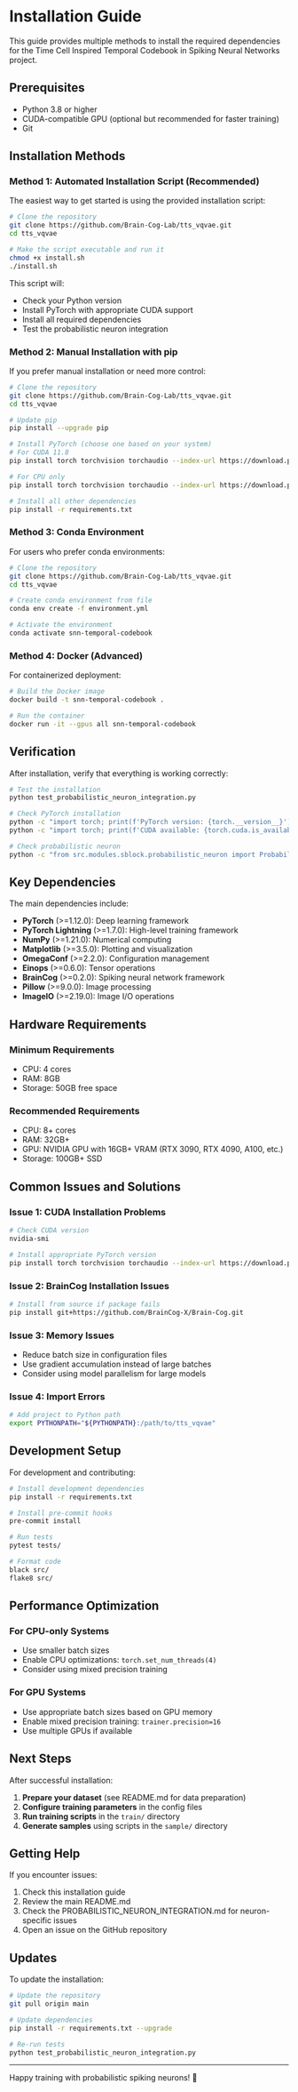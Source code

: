 # Installation Guide

This guide provides multiple methods to install the required dependencies for the Time Cell Inspired Temporal Codebook in Spiking Neural Networks project.

## Prerequisites

- Python 3.8 or higher
- CUDA-compatible GPU (optional but recommended for faster training)
- Git

## Installation Methods

### Method 1: Automated Installation Script (Recommended)

The easiest way to get started is using the provided installation script:

```bash
# Clone the repository
git clone https://github.com/Brain-Cog-Lab/tts_vqvae.git
cd tts_vqvae

# Make the script executable and run it
chmod +x install.sh
./install.sh
```

This script will:
- Check your Python version
- Install PyTorch with appropriate CUDA support
- Install all required dependencies
- Test the probabilistic neuron integration

### Method 2: Manual Installation with pip

If you prefer manual installation or need more control:

```bash
# Clone the repository
git clone https://github.com/Brain-Cog-Lab/tts_vqvae.git
cd tts_vqvae

# Update pip
pip install --upgrade pip

# Install PyTorch (choose one based on your system)
# For CUDA 11.8
pip install torch torchvision torchaudio --index-url https://download.pytorch.org/whl/cu118

# For CPU only
pip install torch torchvision torchaudio --index-url https://download.pytorch.org/whl/cpu

# Install all other dependencies
pip install -r requirements.txt
```

### Method 3: Conda Environment

For users who prefer conda environments:

```bash
# Clone the repository
git clone https://github.com/Brain-Cog-Lab/tts_vqvae.git
cd tts_vqvae

# Create conda environment from file
conda env create -f environment.yml

# Activate the environment
conda activate snn-temporal-codebook
```

### Method 4: Docker (Advanced)

For containerized deployment:

```bash
# Build the Docker image
docker build -t snn-temporal-codebook .

# Run the container
docker run -it --gpus all snn-temporal-codebook
```

## Verification

After installation, verify that everything is working correctly:

```bash
# Test the installation
python test_probabilistic_neuron_integration.py

# Check PyTorch installation
python -c "import torch; print(f'PyTorch version: {torch.__version__}')"
python -c "import torch; print(f'CUDA available: {torch.cuda.is_available()}')"

# Check probabilistic neuron
python -c "from src.modules.sblock.probabilistic_neuron import ProbabilisticLIFActivation; print('✅ ProbabilisticLIFActivation imported successfully')"
```

## Key Dependencies

The main dependencies include:

- **PyTorch** (>=1.12.0): Deep learning framework
- **PyTorch Lightning** (>=1.7.0): High-level training framework
- **NumPy** (>=1.21.0): Numerical computing
- **Matplotlib** (>=3.5.0): Plotting and visualization
- **OmegaConf** (>=2.2.0): Configuration management
- **Einops** (>=0.6.0): Tensor operations
- **BrainCog** (>=0.2.0): Spiking neural network framework
- **Pillow** (>=9.0.0): Image processing
- **ImageIO** (>=2.19.0): Image I/O operations

## Hardware Requirements

### Minimum Requirements
- CPU: 4 cores
- RAM: 8GB
- Storage: 50GB free space

### Recommended Requirements
- CPU: 8+ cores
- RAM: 32GB+
- GPU: NVIDIA GPU with 16GB+ VRAM (RTX 3090, RTX 4090, A100, etc.)
- Storage: 100GB+ SSD

## Common Issues and Solutions

### Issue 1: CUDA Installation Problems
```bash
# Check CUDA version
nvidia-smi

# Install appropriate PyTorch version
pip install torch torchvision torchaudio --index-url https://download.pytorch.org/whl/cu[YOUR_CUDA_VERSION]
```

### Issue 2: BrainCog Installation Issues
```bash
# Install from source if package fails
pip install git+https://github.com/BrainCog-X/Brain-Cog.git
```

### Issue 3: Memory Issues
- Reduce batch size in configuration files
- Use gradient accumulation instead of large batches
- Consider using model parallelism for large models

### Issue 4: Import Errors
```bash
# Add project to Python path
export PYTHONPATH="${PYTHONPATH}:/path/to/tts_vqvae"
```

## Development Setup

For development and contributing:

```bash
# Install development dependencies
pip install -r requirements.txt

# Install pre-commit hooks
pre-commit install

# Run tests
pytest tests/

# Format code
black src/
flake8 src/
```

## Performance Optimization

### For CPU-only Systems
- Use smaller batch sizes
- Enable CPU optimizations: `torch.set_num_threads(4)`
- Consider using mixed precision training

### For GPU Systems
- Use appropriate batch sizes based on GPU memory
- Enable mixed precision training: `trainer.precision=16`
- Use multiple GPUs if available

## Next Steps

After successful installation:

1. **Prepare your dataset** (see README.md for data preparation)
2. **Configure training parameters** in the config files
3. **Run training scripts** in the `train/` directory
4. **Generate samples** using scripts in the `sample/` directory

## Getting Help

If you encounter issues:

1. Check this installation guide
2. Review the main README.md
3. Check the PROBABILISTIC_NEURON_INTEGRATION.md for neuron-specific issues
4. Open an issue on the GitHub repository

## Updates

To update the installation:

```bash
# Update the repository
git pull origin main

# Update dependencies
pip install -r requirements.txt --upgrade

# Re-run tests
python test_probabilistic_neuron_integration.py
```

---

Happy training with probabilistic spiking neurons! 🚀